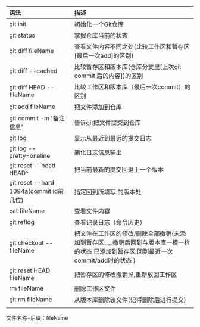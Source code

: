 | 语法 | 描述 |
| :--- | :--- |
| git init | 初始化一个Git仓库 |
| git status | 掌握仓库当前的状态 |
| git diff  fileName | 查看文件内容不同之处\(比较工作区和暂存区\[最后一次add\]的区别\) |
| git diff --cached | 比较暂存区和版本库\(仓库分支里\[上次git commit 后的内容\]\)的区别 |
| git diff HEAD -- fileName | 比较工作区和版本库（最后一次commit）的区别 |
| git add fileName | 把文件添加到仓库 |
| git commit -m '备注信息' | 告诉git把文件提交到仓库 |
| git log | 显示从最近到最远的提交日志 |
| git log --pretty=oneline | 简化日志信息输出 |
| git reset --head HEAD^ | 把当前最新的提交回退上一个版本 |
| git reset --hard  1094a\(commit id前几位\) | 指定回到所填写 的版本处 |
| cat fileName | 查看文件内容 |
| git reflog | 查看记录日志（命令历史） |
| git checkout  --  fileName | 把文件在工作区的修改/删除全部撤销\(未添加到暂存区:_,_撤销后回到与版本库一模一样的状态     已添加到暂存区:回到最近一次commit/add时的状态 \) |
| git reset HEAD fileName | 把暂存区的修改撤销掉,重新放回工作区 |
| rm fileName | 删除工作区文件 |
| git rm fileName | 从版本库删除该文件\(记得删除后进行提交\) |
|  |  |

文件名称+后缀：fileName

#### 



